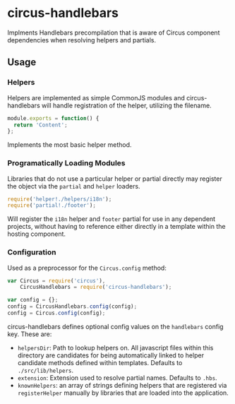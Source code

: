 # circus-handlebars

Implments Handlebars precompilation that is aware of Circus component dependencies when resolving helpers and partials.

## Usage

### Helpers

Helpers are implemented as simple CommonJS modules and circus-handlebars will handle registration of the helper, utilizing the filename.

```javascript
module.exports = function() {
  return 'Content';
};
```

Implements the most basic helper method.

### Programatically Loading Modules

Libraries that do not use a particular helper or partial directly may register the object via the `partial` and `helper` loaders.

```javascript
require('helper!./helpers/i18n');
require('partial!./footer');
```

Will register the `i18n` helper and `footer` partial for use in any dependent projects, without having to reference either directly in a template within the hosting component.

### Configuration

Used as a preprocessor for the `Circus.config` method:

```javascript
var Circus = require('circus'),
    CircusHandlebars = require('circus-handlebars');

var config = {};
config = CircusHandlebars.config(config);
config = Circus.config(config);
```

circus-handlebars defines optional config values on the `handlebars` config key. These are:

- `helpersDir`: Path to lookup helpers on. All javascript files within this directory are candidates for being automatically linked to helper candidate methods defined within templates. Defaults to `./src/lib/helpers`.
- `extension`: Extension used to resolve partial names. Defaults to `.hbs`.
- `knownHelpers`: an array of strings defining helpers that are registered via `registerHelper` manually by libraries that are loaded into the application.

